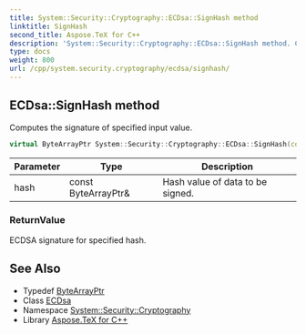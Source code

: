 ```yaml
---
title: System::Security::Cryptography::ECDsa::SignHash method
linktitle: SignHash
second_title: Aspose.TeX for C++
description: 'System::Security::Cryptography::ECDsa::SignHash method. Computes the signature of specified input value in C++.'
type: docs
weight: 800
url: /cpp/system.security.cryptography/ecdsa/signhash/
---
```

## ECDsa::SignHash method


Computes the signature of specified input value.

```cpp
virtual ByteArrayPtr System::Security::Cryptography::ECDsa::SignHash(const ByteArrayPtr &hash)=0
```


| Parameter | Type | Description |
| --- | --- | --- |
| hash | const ByteArrayPtr\& | Hash value of data to be signed. |

### ReturnValue

ECDSA signature for specified hash.

## See Also

* Typedef [ByteArrayPtr](../../../system/bytearrayptr/)
* Class [ECDsa](../)
* Namespace [System::Security::Cryptography](../../)
* Library [Aspose.TeX for C++](../../../)
